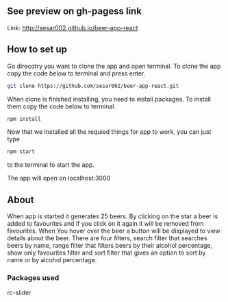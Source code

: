 ## See preview on gh-pagess link

Link: http://sesar002.github.io/beer-app-react

## How to set up

Go direcotry you want to clone the app and open terminal. To clone the app copy the code below to terminal and press enter.

```bash
git clone https://github.com/sesar002/beer-app-react.git
```

When clone is finished installing, you need to install packages. To install them copy the code below to terminal.

```bash
npm install
```

Now that we installed all the requied things for app to work, you can just type

```bash
npm start
```

to the terminal to start the app.

The app will open on localhost:3000

## About

When app is started it generates 25 beers. By clicking on the star a beer is added to favourites and if you click on it again it will be removed from favourites. When You hover over the beer a button will be displayed to view details about the beer. There are four filters, search filter that searches beers by name, range filter that filters beers by their alcohol percentage, show only favourites filter and sort filter that gives an option to sort by name or by alcohol percentage.

### Packages used

rc-slider
